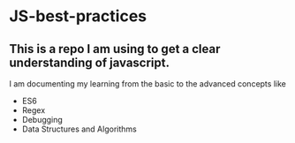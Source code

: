 # JS-best-practices
## This is a repo I am using to get a clear understanding of javascript.

I am documenting my learning from the basic to the advanced concepts like 
- ES6
- Regex
- Debugging
- Data Structures and Algorithms
 